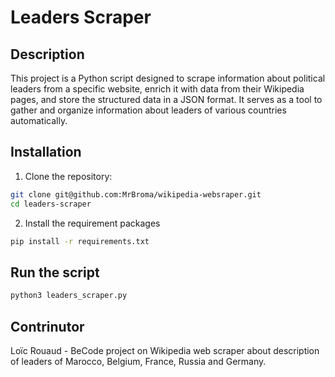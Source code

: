# Leaders Scraper

## Description

This project is a Python script designed to scrape information about political leaders from a specific website, enrich it with data from their Wikipedia pages, and store the structured data in a JSON format. It serves as a tool to gather and organize information about leaders of various countries automatically.

## Installation

1. Clone the repository:

```bash
git clone git@github.com:MrBroma/wikipedia-websraper.git
cd leaders-scraper

```

2. Install the requirement packages

```bash
pip install -r requirements.txt
```

## Run the script

```bash
python3 leaders_scraper.py
```

## Contrinutor

Loïc Rouaud - BeCode project on Wikipedia web scraper about description of leaders of Marocco, Belgium, France, Russia and Germany.